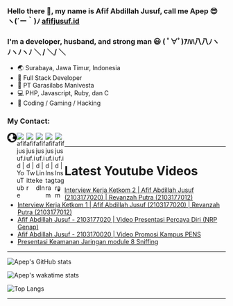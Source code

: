 ### Hello there 👋, my name is Afif Abdillah Jusuf, call me Apep 😎 ヽ(´ー｀)ﾉ [afifjusuf.id][website] 

### I'm a developer, husband, and strong man 😃 ( ﾟ∀ﾟ)ｱﾊﾊ八八ﾉヽﾉヽﾉヽﾉ ＼ / ＼/ ＼

- 🌏  Surabaya, Jawa Timur, Indonesia
- 🏫  Full Stack Developer
- 🏢  PT Garasilabs Manivesta
- 💻  PHP, Javascript, Ruby, dan C
- 🎨  Coding / Gaming / Hacking

### My Contact:

[<img align="left" alt="afifjusuf.id" width="22px" src="https://raw.githubusercontent.com/iconic/open-iconic/master/svg/globe.svg" />][website]
[<img align="left" alt="afifjusuf.id | YouTube" width="22px" src="https://cdn.jsdelivr.net/npm/simple-icons@v3/icons/youtube.svg" />][youtube]
[<img align="left" alt="afifjusuf.id | Twitter" width="22px" src="https://cdn.jsdelivr.net/npm/simple-icons@v3/icons/twitter.svg" />][twitter]
[<img align="left" alt="afifjusuf.id | LinkedIn" width="22px" src="https://cdn.jsdelivr.net/npm/simple-icons@v3/icons/linkedin.svg" />][linkedin]
[<img align="left" alt="afifjusuf.id | Instagram" width="22px" src="https://cdn.jsdelivr.net/npm/simple-icons@v3/icons/instagram.svg" />][instagram]
[<img align="left" alt="afifjusuf.id | Instagram" width="22px" src="https://cdn.jsdelivr.net/npm/simple-icons@v3/icons/facebook.svg" />][facebook]

<br />

---

# Latest Youtube Videos
<!-- YOUTUBE:START -->
- [Interview Kerja Ketkom 2 | Afif Abdillah Jusuf (2103177020) | Revanzah Putra (2103177012)](https://www.youtube.com/watch?v=0UTG6FYHPDM)
- [Interview Kerja Ketkom 1 | Afif Abdillah Jusuf (2103177020) | Revanzah Putra (2103177012)](https://www.youtube.com/watch?v=IqvhSDPRk8I)
- [Afif Abdillah Jusuf - 2103177020 | Video Presentasi Percaya Diri (NRP Genap)](https://www.youtube.com/watch?v=8XHhRPu9hB0)
- [Afif Abdillah Jusuf - 2103170020 | Video Promosi Kampus PENS](https://www.youtube.com/watch?v=D3H-4G_LtM8)
- [Presentasi Keamanan Jaringan module 8 Sniffing](https://www.youtube.com/watch?v=ss3SQWdalWs)
<!-- YOUTUBE:END -->

---

![Apep's GitHub stats](https://github-readme-stats.vercel.app/api?username=bungambohlah&show_icons=true&hide_border=true)

![Apep's wakatime stats](https://github-readme-stats.vercel.app/api/wakatime?username=bungambohlah&layout=compact)

![Top Langs](https://github-readme-stats.vercel.app/api/top-langs/?username=bungambohlah&layout=compact)

---

[website]: https://afifjusuf.id
[twitter]: https://twitter.com/bungambohlah
[youtube]: https://www.youtube.com/channel/UCgXeikUYtBItdbE1_Lw9y1w
[instagram]: https://instagram.com/afif.abdillah.j
[linkedin]: https://www.linkedin.com/in/afif-abdillah-9404a0142
[facebook]: https://fb.me/rudrafentje.samasamagila
